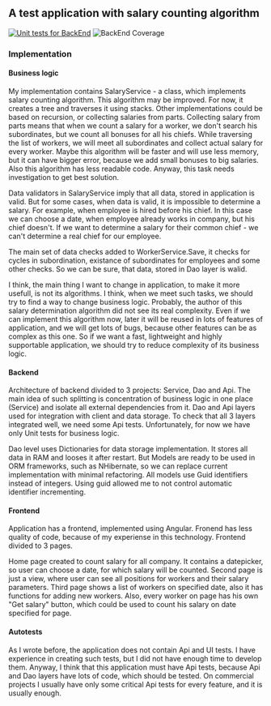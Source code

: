 ## A test application with salary counting algorithm
[![Unit tests for BackEnd](https://github.com/Marat-Gumerov/salary-counter/actions/workflows/back-unit-tests.yml/badge.svg)](https://github.com/Marat-Gumerov/salary-counter/actions/workflows/back-unit-tests.yml) ![BackEnd Coverage](https://img.shields.io/endpoint?url=https://gist.githubusercontent.com/Marat-Gumerov/3375eaca628d8c57c854ebb56d2b6b14/raw/code-coverage.json)
### Implementation
#### Business logic
My implementation contains SalaryService - a class, which implements salary counting algorithm. This algorithm may be improved. For now, it creates a tree and traverses it using stacks. Other implementations could be based on recursion, or collecting salaries from parts. Collecting salary from parts means that when we count a salary for a worker, we don't search his subordinates, but we count all bonuses for all his chiefs. While traversing the list of workers, we will meet all subordinates and collect actual salary for every worker. Maybe this algorithm will be faster and will use less memory, but it can have bigger error, because we add small bonuses to big salaries. Also this algorithm has less readable code. Anyway, this task needs investigation to get best solution.

Data validators in SalaryService imply that all data, stored in application is valid. But for some cases, when data is valid, it is impossible to determine a salary. For example, when employee is hired before his chief. In this case we can choose a date, when employee already works in company, but his chief doesn't. If we want to determine a salary for their common chief - we can't determine a real chief for our employee.

The main set of data checks added to WorkerService.Save, it checks for cycles in subordination, existance of subordinates for employees and some other checks. So we can be sure, that data, stored in Dao layer is walid.

I think, the main thing I want to change in application, to make it more usefull, is not its algorithms. I think, when we meet such tasks, we should try to find a way to change business logic. Probably, the author of this salary determination algorithm did not see its real complexity. Even if we can implement this algorithm now, later it will be reused in lots of features of application, and we will get lots of bugs, because other features can be as complex as this one. So if we want a fast, lightweight and highly supportable application, we should try to reduce complexity of its business logic.

#### Backend
Architecture of backend divided to 3 projects: Service, Dao and Api. The main idea of such splitting is concentration of business logic in one place (Service) and isolate all external dependencies from it. Dao and Api layers used for integration with client and data storage. To check that all 3 layers integrated well, we need some Api tests. Unfortunately, for now we have only Unit tests for business logic.

Dao level uses Dictionaries for data storage implementation. It stores all data in RAM and looses it after restart. But Models are ready to be used in ORM frameworks, such as NHibernate, so we can replace current implementation with minimal refactoring. All models use Guid identifiers instead of integers. Using guid allowed me to not control automatic identifier incrementing.

#### Frontend
Application has a frontend, implemented using Angular. Fronend has less quality of code, because of my experiense in this technology. Frontend divided to 3 pages.

Home page created to count salary for all company. It contains a datepicker, so user can choose a date, for which salary will be counted. Second page is just a view, where user can see all positions for workers and their salary parameters. Third page shows a list of workers on specified date, also it has functions for adding new workers. Also, every worker on page has his own "Get salary" button, which could be used to count his salary on date specified for page.

#### Autotests
As I wrote before, the application does not contain Api and UI tests. I have experience in creating such tests, but I did not have enough time to develop them. Anyway, I think that this application must have Api tests, because Api and Dao layers have lots of code, which should be tested. On commercial projects I usually have only some critical Api tests for every feature, and it is usually enough.
